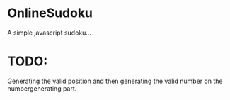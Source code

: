 # OnlineSudoku
A simple javascript sudoku...
<h1>TODO:</h1>
Generating the valid position and then generating the valid number on the numbergenerating part.
